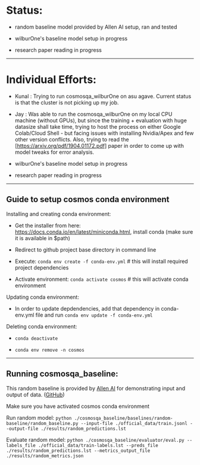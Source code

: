 Status:
=======

- random baseline model provided by Allen AI setup, ran and tested

- wilburOne's baseline model setup in progress

- research paper reading in progress

___

Individual Efforts:
=======

- Kunal : Trying to run cosmosqa_wilburOne on asu agave. Current status is that the cluster is not picking up my job. 

- Jay : Was able to run the cosmosqa_wilburOne on my local CPU machine (without GPUs), but since the training + evaluation with huge datasize shall take time, trying to host the process on either Google Colab/Cloud Shell - but facing issues with installing Nvidia/Apex and few other version conflicts. 
Also, trying to read the [https://arxiv.org/pdf/1904.01172.pdf] paper in order to come up with model tweaks for error analysis.

- wilburOne's baseline model setup in progress

- research paper reading in progress

___

Guide to setup cosmos conda environment
---------------------------------------

Installing and creating conda environment:

- Get the installer from here: https://docs.conda.io/en/latest/miniconda.html, install conda (make sure it is available in $path)

- Redirect to github project base directory in command line

- Execute: `conda env create -f conda-env.yml` # this will install required project dependencies

- Activate environment: `conda activate cosmos` # this will activate conda environment


Updating conda environment:

- In order to update depdendencies, add that dependency in conda-env.yml file and run `conda env update -f conda-env.yml`

Deleting conda environment:

- `conda deactivate`

- `conda env remove -n cosmos`

___

Running cosmosqa_baseline:
--------------------------
This random baseline is provided by [Allen AI](https://leaderboard.allenai.org/cosmosqa/submissions/public) for demonstrating input and output of data. ([GitHub](https://github.com/allenai/mosaic-leaderboard/tree/master/cosmosqa))

Make sure you have activated cosmos conda environment

Run random model:
`python ./cosmosqa_baseline/baselines/random-baseline/random_baseline.py --input-file ./official_data/train.jsonl --output-file ./results/random_predictions.lst`

Evaluate random model:
`python ./cosmosqa_baseline/evaluator/eval.py --labels_file ./official_data/train-labels.lst --preds_file ./results/random_predictions.lst --metrics_output_file ./results/random_metrics.json`


